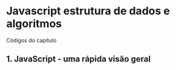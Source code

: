 # Javascript estrutura de dados e algoritmos

Códigos do capítulo
  
## 1. JavaScript - uma rápida visão geral

  